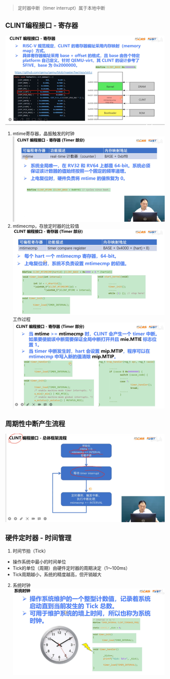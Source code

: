 > 定时器中断（timer interrupt）属于本地中断
## CLINT编程接口 - 寄存器
![](pic/pic2/Pasted%20image%2020230806100058.png)
1. mtime寄存器，晶振触发的时钟
![](pic/pic2/Pasted%20image%2020230806100140.png)
2. mtimecmp，存放定时器的比较值 
![](pic/pic2/Pasted%20image%2020230806100444.png)
工作过程
![](pic/pic2/Pasted%20image%2020230806100737.png)
## 周期性中断产生流程
![](pic/pic2/Pasted%20image%2020230806100904.png)
## 硬件定时器 - 时间管理
1. 时间节拍（Tick）
- 操作系统中最小的时间单位
- Tick的单位（周期）由硬件定时器的周期决定（1～100ms）
- Tick周期越小，系统的精度越高，但开销越大
2. 系统时钟  
![](pic/pic2/Pasted%20image%2020230806101119.png)
